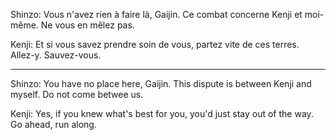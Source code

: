Shinzo: Vous n'avez rien à faire là, Gaijin. Ce combat concerne Kenji et moi-même. Ne vous en mêlez pas.

Kenji: Et si vous savez prendre soin de vous, partez vite de ces terres. Allez-y. Sauvez-vous.

---

Shinzo: You have no place here, Gaijin. This dispute is between Kenji and myself. Do not come betwee us.

Kenji: Yes, if you knew what's best for you, you'd just stay out of the way. Go ahead, run along.